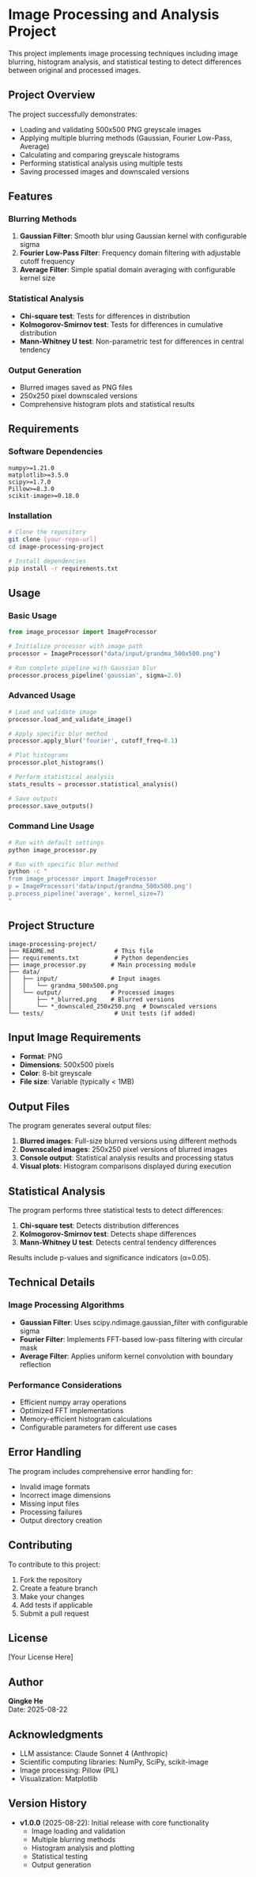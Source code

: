 # Image Processing and Analysis Project

This project implements image processing techniques including image blurring, histogram analysis, and statistical testing to detect differences between original and processed images.

## Project Overview

The project successfully demonstrates:
- Loading and validating 500x500 PNG greyscale images
- Applying multiple blurring methods (Gaussian, Fourier Low-Pass, Average)
- Calculating and comparing greyscale histograms
- Performing statistical analysis using multiple tests
- Saving processed images and downscaled versions

## Features

### Blurring Methods
1. **Gaussian Filter**: Smooth blur using Gaussian kernel with configurable sigma
2. **Fourier Low-Pass Filter**: Frequency domain filtering with adjustable cutoff frequency
3. **Average Filter**: Simple spatial domain averaging with configurable kernel size

### Statistical Analysis
- **Chi-square test**: Tests for differences in distribution
- **Kolmogorov-Smirnov test**: Tests for differences in cumulative distribution  
- **Mann-Whitney U test**: Non-parametric test for differences in central tendency

### Output Generation
- Blurred images saved as PNG files
- 250x250 pixel downscaled versions
- Comprehensive histogram plots and statistical results

## Requirements

### Software Dependencies
```
numpy>=1.21.0
matplotlib>=3.5.0
scipy>=1.7.0
Pillow>=8.3.0
scikit-image>=0.18.0
```

### Installation
```bash
# Clone the repository
git clone [your-repo-url]
cd image-processing-project

# Install dependencies
pip install -r requirements.txt
```

## Usage

### Basic Usage
```python
from image_processor import ImageProcessor

# Initialize processor with image path
processor = ImageProcessor("data/input/grandma_500x500.png")

# Run complete pipeline with Gaussian blur
processor.process_pipeline('gaussian', sigma=2.0)
```

### Advanced Usage
```python
# Load and validate image
processor.load_and_validate_image()

# Apply specific blur method
processor.apply_blur('fourier', cutoff_freq=0.1)

# Plot histograms
processor.plot_histograms()

# Perform statistical analysis
stats_results = processor.statistical_analysis()

# Save outputs
processor.save_outputs()
```

### Command Line Usage
```bash
# Run with default settings
python image_processor.py

# Run with specific blur method
python -c "
from image_processor import ImageProcessor
p = ImageProcessor('data/input/grandma_500x500.png')
p.process_pipeline('average', kernel_size=7)
"
```

## Project Structure
```
image-processing-project/
├── README.md                 # This file
├── requirements.txt          # Python dependencies
├── image_processor.py       # Main processing module
├── data/
│   ├── input/               # Input images
│   │   └── grandma_500x500.png
│   └── output/              # Processed images
│       ├── *_blurred.png    # Blurred versions
│       └── *_downscaled_250x250.png  # Downscaled versions
└── tests/                    # Unit tests (if added)
```

## Input Image Requirements

- **Format**: PNG
- **Dimensions**: 500x500 pixels
- **Color**: 8-bit greyscale
- **File size**: Variable (typically < 1MB)

## Output Files

The program generates several output files:
1. **Blurred images**: Full-size blurred versions using different methods
2. **Downscaled images**: 250x250 pixel versions of blurred images
3. **Console output**: Statistical analysis results and processing status
4. **Visual plots**: Histogram comparisons displayed during execution

## Statistical Analysis

The program performs three statistical tests to detect differences:

1. **Chi-square test**: Detects distribution differences
2. **Kolmogorov-Smirnov test**: Detects shape differences  
3. **Mann-Whitney U test**: Detects central tendency differences

Results include p-values and significance indicators (α=0.05).

## Technical Details

### Image Processing Algorithms
- **Gaussian Filter**: Uses scipy.ndimage.gaussian_filter with configurable sigma
- **Fourier Filter**: Implements FFT-based low-pass filtering with circular mask
- **Average Filter**: Applies uniform kernel convolution with boundary reflection

### Performance Considerations
- Efficient numpy array operations
- Optimized FFT implementations
- Memory-efficient histogram calculations
- Configurable parameters for different use cases

## Error Handling

The program includes comprehensive error handling for:
- Invalid image formats
- Incorrect image dimensions
- Missing input files
- Processing failures
- Output directory creation

## Contributing

To contribute to this project:
1. Fork the repository
2. Create a feature branch
3. Make your changes
4. Add tests if applicable
5. Submit a pull request

## License

[Your License Here]

## Author

**Qingke He**  
Date: 2025-08-22

## Acknowledgments

- LLM assistance: Claude Sonnet 4 (Anthropic)
- Scientific computing libraries: NumPy, SciPy, scikit-image
- Image processing: Pillow (PIL)
- Visualization: Matplotlib

## Version History

- **v1.0.0** (2025-08-22): Initial release with core functionality
  - Image loading and validation
  - Multiple blurring methods
  - Histogram analysis and plotting
  - Statistical testing
  - Output generation

